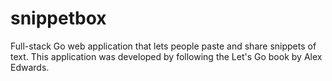 # snippetbox
Full-stack Go web application that lets people paste and share snippets of text. This application was developed by following the Let's Go book by Alex Edwards.
